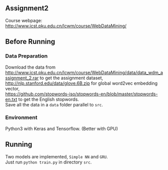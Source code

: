 ## Assignment2
Course webpage: http://www.icst.pku.edu.cn/lcwm/course/WebDataMining/

## Before Running
### Data Preparation 
Download the data from http://www.icst.pku.edu.cn/lcwm/course/WebDataMining/data/data_wdm_assignment_2.rar to get the assignment dataset,      
http://nlp.stanford.edu/data/glove.6B.zip for global word2vec embedding vector,      
https://github.com/stopwords-iso/stopwords-en/blob/master/stopwords-en.txt to get the English stopwords.      
Save all the data in a `data` folder parallel to `src`.
### Environment
Python3 with Keras and Tensorflow. (Better with GPU)

## Running
Two models are implemented, `Simple NN` and `GRU`.      
Just run `python train.py` in directory `src`.